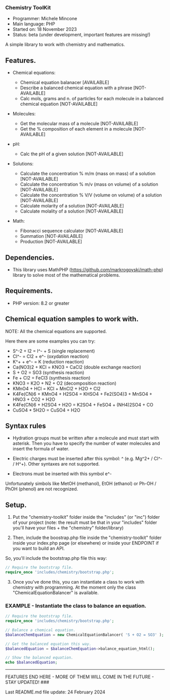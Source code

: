 ### Chemistry ToolKit

* Programmer:       Michele Mincone
* Main language:    PHP
* Started on:       18 November 2023
* Status:           beta (under development, important features are missing!)

A simple library to work with chemistry and mathematics.

Features.
------------

*   Chemical equations:
    - Chemical equation balanacer [AVAILABLE]
    - Describe a balanced chemical equation with a phrase [NOT-AVAILABLE]
    - Calc mols, grams and n. of particles for each molecule in a balanced chemical equation [NOT-AVAILABLE]

*   Molecules:
    - Get the molecular mass of a molecule [NOT-AVAILABLE]
    - Get the % composition of each element in a molecule [NOT-AVAILABLE]

*   pH:
    - Calc the pH of a given solution [NOT-AVAILABLE]

*   Solutions:
    - Calculate the concentration % m/m (mass on mass) of a solution [NOT-AVAILABLE]
    - Calculate the concentration % m/v (mass on volume) of a solution [NOT-AVAILABLE]
    - Calculate the concentration % V/V (volume on volume) of a solution [NOT-AVAILABLE]
    - Calculate molarity of a solution [NOT-AVAILABLE]
    - Calculate molality of a solution [NOT-AVAILABLE]

*   Math:
    - Fibonacci sequence calculator [NOT-AVAILABLE]
    - Summation [NOT-AVAILABLE]
    - Production [NOT-AVAILABLE]


Dependencies.
---------------

*   This library uses MathPHP (https://github.com/markrogoyski/math-php) library to solve most of the mathematical problems.

Requirements.
---------------

*   PHP version: 8.2 or greater

Chemical equation samples to work with.
-------------------

NOTE: All the chemical equations are supported.

Here there are some examples you can try:

- S^-2 + I2 = I^- + S                       (single replacement)
- Cl^- = Cl2 + e^-                          (oxydation reaction)
- K^+ + e^- = K                             (reduction reaction)
- Ca(NO3)2 + KCl = KNO3 + CaCl2             (double exchange reaction)
- S + O2 = SO3                              (synthesis reaction)
- Fe + Cl2 = FeCl3                          (synthesis reaction)
- KNO3 = K2O + N2 + O2                      (decomposition reaction)
- KMnO4 + HCl = KCl + MnCl2 + H2O + Cl2
- K4Fe(CN)6 + KMnO4 + H2SO4 = KHSO4 + Fe2(SO4)3 + MnSO4 + HNO3 + CO2 + H2O
- K4Fe(CN)6 + H2SO4 + H2O = K2SO4 + FeSO4 + (NH4)2SO4 + CO
- CuSO4 * 5H2O = CuSO4 + H2O

Syntax rules
-------------------

- Hydration groups must be written after a molecule and must start with asterisk. Then you have to specify the number of water molecules and insert the formula of water.

- Electric charges must be inserted after this symbol: ^ (e.g. Mg^2+ / Cl^- / H^+). Other syntaxes are not supported.

- Electrons must be inserted with this symbol e^-

Unfortunately simbols like MetOH (methanol), EtOH (ethanol) or Ph-OH / PhOH (phenol) are not recognized.

Setup.
--------

1) Put the "chemistry-toolkit" folder inside the "includes" (or "inc") folder of your project (note: the result must be that in your "includes" folder you'll have your files + the "chemistry" folder/library)

2) Then, include the boostrap.php file inside the "chemistry-toolkit" folder inside your index.php page (or elsewhere) or inside your ENDPOINT if you want to build an API.

So, you'll include the bootstrap.php file this way:

```php
// Require the bootstrap file.
require_once 'includes/chemistry/bootstrap.php';
```

3) Once you've done this, you can instantiate a class to work with chemistry with programming. At the moment only the class "ChemicalEquationBalancer" is available.

### EXAMPLE - Instantiate the class to balance an equation.

```php
// Require the bootstrap file.
require_once 'includes/chemistry/bootstrap.php';

// Balance a chemical equation.
$balanceChemEquation = new ChemicalEquationBalancer( 'S + O2 = SO3' );

// Get the balanced equation this way.
$balancedEquation = $balanceChemEquation->balance_equation_html();

// Show the balanced equation.
echo $balancedEquation;
```

----------------

FEATURES END HERE - MORE OF THEM WILL COME IN THE FUTURE - STAY UPDATED! ###

Last README.md file update: 24 February 2024